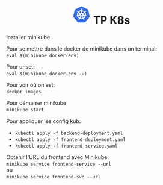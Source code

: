 <h1 align="center">
  <img src="https://github.com/cncf/artwork/blob/main/projects/kubernetes/icon/color/kubernetes-icon-color.png" alt="Kubernetes logo" width="50">
  TP K8s
</h1>

Installer minikube

Pour se mettre dans le docker de minikube dans un terminal:\
`eval $(minikube docker-env)`

Pour unset:\
`eval $(minikube docker-env -u)`

Pour voir où on est:\
`docker images`

Pour démarrer minikube\
`minikube start`

Pour appliquer les config kub:
- `kubectl apply -f backend-deployment.yaml`
- `kubectl apply -f frontend-deployment.yaml`
- `kubectl apply -f frontend-service.yaml`

Obtenir l'URL du frontend avec Minikube:\
`minikube service frontend-service --url`\
ou\
`minikube service frontend-svc --url`
